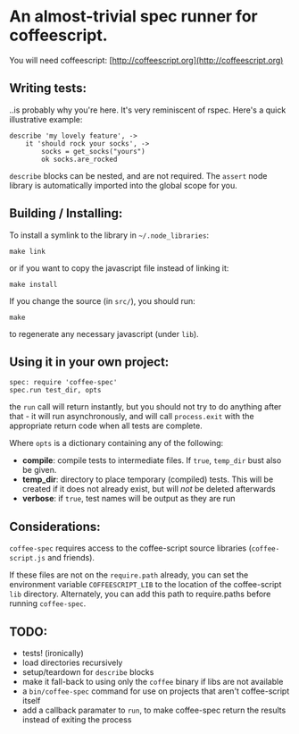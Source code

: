 # An almost-trivial spec runner for coffeescript.

You will need coffeescript: [http://coffeescript.org](http://coffeescript.org)

## Writing tests:

..is probably why you're here. It's very reminiscent of rspec. Here's a quick illustrative example:

	describe 'my lovely feature', ->
		it 'should rock your socks', ->
			socks = get_socks("yours")
			ok socks.are_rocked

`describe` blocks can be nested, and are not required. The `assert` node library is automatically imported into the global scope for you.

## Building / Installing:

To install a symlink to the library in `~/.node_libraries`:

	make link

or if you want to copy the javascript file instead of linking it:

	make install

If you change the source (in `src/`), you should run:

	make

to regenerate any necessary javascript (under `lib`).


## Using it in your own project:

	spec: require 'coffee-spec'
	spec.run test_dir, opts

the `run` call will return instantly, but you should not try to do anything after that - it will run asynchronously, and will call `process.exit` with the appropriate return code when all tests are complete.

Where `opts` is a dictionary containing any of the following:

 - **compile**: compile tests to intermediate files. If `true`, `temp_dir` bust also be given.
 - **temp\_dir**: directory to place temporary (compiled) tests. This will be created if it does not
	 already exist, but will *not* be deleted afterwards
 - **verbose**: if `true`, test names will be output as they are run

## Considerations:

`coffee-spec` requires access to the coffee-script source libraries (`coffee-script.js` and friends).

If these files are not on the `require.path` already, you can set the environment variable `COFFEESCRIPT_LIB` to the location of the coffee-script `lib` directory.
Alternately, you can add this path to require.paths before running `coffee-spec`.

## TODO:

- tests! (ironically)
- load directories recursively
- setup/teardown for `describe` blocks
- make it fall-back to using only the `coffee` binary if libs are not available
- a `bin/coffee-spec` command for use on projects that aren't coffee-script itself
- add a callback paramater to `run`, to make coffee-spec return the results instead of exiting the process

